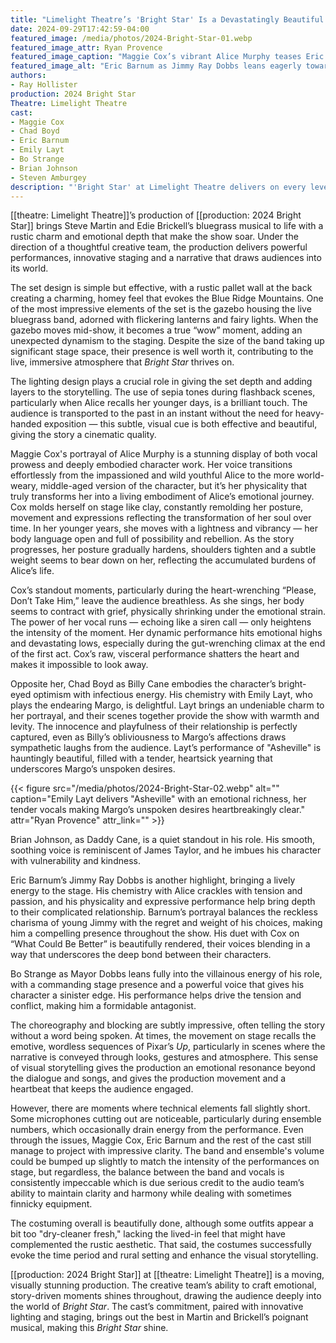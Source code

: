 ```yaml
---
title: "Limelight Theatre’s 'Bright Star' Is a Devastatingly Beautiful Bluegrass Musical Journey of Love and Redemption"
date: 2024-09-29T17:42:59-04:00
featured_image: /media/photos/2024-Bright-Star-01.webp
featured_image_attr: Ryan Provence
featured_image_caption: "Maggie Cox’s vibrant Alice Murphy teases Eric Barnum’s lively Jimmy Ray Dobbs, creating a playful dynamic that lights up the stage."
featured_image_alt: "Eric Barnum as Jimmy Ray Dobbs leans eagerly towards Maggie Cox as Alice Murphy, who is playfully holding a picnic basket in a charming, rustic setting with live musicians visible in the background."
authors: 
- Ray Hollister
production: 2024 Bright Star
Theatre: Limelight Theatre
cast:
- Maggie Cox
- Chad Boyd
- Eric Barnum
- Emily Layt
- Bo Strange
- Brian Johnson
- Steven Amburgey
description: "'Bright Star' at Limelight Theatre delivers on every level, from Maggie Cox’s transformative performance to breathtaking visuals. Read our detailed review for more."
---
```

[[theatre: Limelight Theatre]]’s production of [[production: 2024 Bright Star]] brings Steve Martin and Edie Brickell’s bluegrass musical to life with a rustic charm and emotional depth that make the show soar. Under the direction of a thoughtful creative team, the production delivers powerful performances, innovative staging and a narrative that draws audiences into its world.<!--more-->

The set design is simple but effective, with a rustic pallet wall at the back creating a charming, homey feel that evokes the Blue Ridge Mountains. One of the most impressive elements of the set is the gazebo housing the live bluegrass band, adorned with flickering lanterns and fairy lights. When the gazebo moves mid-show, it becomes a true “wow” moment, adding an unexpected dynamism to the staging. Despite the size of the band taking up significant stage space, their presence is well worth it, contributing to the live, immersive atmosphere that *Bright Star* thrives on.

The lighting design plays a crucial role in giving the set depth and adding layers to the storytelling. The use of sepia tones during flashback scenes, particularly when Alice recalls her younger days, is a brilliant touch. The audience is transported to the past in an instant without the need for heavy-handed exposition — this subtle, visual cue is both effective and beautiful, giving the story a cinematic quality.

Maggie Cox's portrayal of Alice Murphy is a stunning display of both vocal prowess and deeply embodied character work. Her voice transitions effortlessly from the impassioned and wild youthful Alice to the more world-weary, middle-aged version of the character, but it’s her physicality that truly transforms her into a living embodiment of Alice’s emotional journey. Cox molds herself on stage like clay, constantly remolding her posture, movement and expressions reflecting the transformation of her soul over time. In her younger years, she moves with a lightness and vibrancy — her body language open and full of possibility and rebellion. As the story progresses, her posture gradually hardens, shoulders tighten and a subtle weight seems to bear down on her, reflecting the accumulated burdens of Alice’s life.

Cox’s standout moments, particularly during the heart-wrenching “Please, Don’t Take Him,” leave the audience breathless. As she sings, her body seems to contract with grief, physically shrinking under the emotional strain. The power of her vocal runs — echoing like a siren call — only heightens the intensity of the moment. Her dynamic performance hits emotional highs and devastating lows, especially during the gut-wrenching climax at the end of the first act. Cox’s raw, visceral performance shatters the heart and makes it impossible to look away.

Opposite her, Chad Boyd as Billy Cane embodies the character’s bright-eyed optimism with infectious energy. His chemistry with Emily Layt, who plays the endearing Margo, is delightful. Layt brings an undeniable charm to her portrayal, and their scenes together provide the show with warmth and levity. The innocence and playfulness of their relationship is perfectly captured, even as Billy’s obliviousness to Margo’s affections draws sympathetic laughs from the audience. Layt’s performance of "Asheville" is hauntingly beautiful, filled with a tender, heartsick yearning that underscores Margo’s unspoken desires.

{{< figure src="/media/photos/2024-Bright-Star-02.webp" alt="" caption="Emily Layt delivers \"Asheville\" with an emotional richness, her tender vocals making Margo’s unspoken desires heartbreakingly clear." attr="Ryan Provence" attr_link="" >}}

Brian Johnson, as Daddy Cane, is a quiet standout in his role. His smooth, soothing voice is reminiscent of James Taylor, and he imbues his character with vulnerability and kindness. 

Eric Barnum’s Jimmy Ray Dobbs is another highlight, bringing a lively energy to the stage. His chemistry with Alice crackles with tension and passion, and his physicality and expressive performance help bring depth to their complicated relationship. Barnum’s portrayal balances the reckless charisma of young Jimmy with the regret and weight of his choices, making him a compelling presence throughout the show. His duet with Cox on “What Could Be Better” is beautifully rendered, their voices blending in a way that underscores the deep bond between their characters.

Bo Strange as Mayor Dobbs leans fully into the villainous energy of his role, with a commanding stage presence and a powerful voice that gives his character a sinister edge. His performance helps drive the tension and conflict, making him a formidable antagonist.

The choreography and blocking are subtly impressive, often telling the story without a word being spoken. At times, the movement on stage recalls the emotive, wordless sequences of Pixar’s *Up*, particularly in scenes where the narrative is conveyed through looks, gestures and atmosphere. This sense of visual storytelling gives the production an emotional resonance beyond the dialogue and songs, and gives the production movement and a heartbeat that keeps the audience engaged.

However, there are moments where technical elements fall slightly short. Some microphones cutting out are noticeable, particularly during ensemble numbers, which occasionally drain energy from the performance. Even through the issues, Maggie Cox, Eric Barnum and the rest of the cast still manage to project with impressive clarity. The band and ensemble's volume could be bumped up slightly to match the intensity of the performances on stage, but regardless, the balance between the band and vocals is consistently impeccable which is due serious credit to the audio team’s ability to maintain clarity and harmony while dealing with sometimes finnicky equipment.

The costuming overall is beautifully done, although some outfits appear a bit too "dry-cleaner fresh," lacking the lived-in feel that might have complemented the rustic aesthetic. That said, the costumes successfully evoke the time period and rural setting and enhance the visual storytelling.

[[production: 2024 Bright Star]] at [[theatre: Limelight Theatre]] is a moving, visually stunning production. The creative team’s ability to craft emotional, story-driven moments shines throughout, drawing the audience deeply into the world of *Bright Star*. The cast’s commitment, paired with innovative lighting and staging, brings out the best in Martin and Brickell’s poignant musical, making this *Bright Star* shine.
